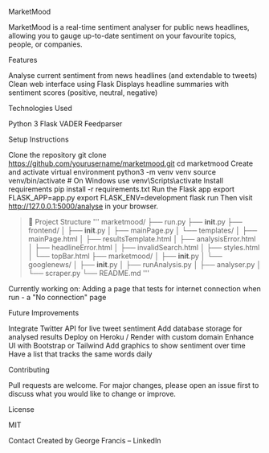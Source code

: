 MarketMood

MarketMood is a real-time sentiment analyser for public news headlines, allowing you to gauge up-to-date sentiment on your favourite topics, people, or companies.

Features

Analyse current sentiment from news headlines (and extendable to tweets)
Clean web interface using Flask
Displays headline summaries with sentiment scores (positive, neutral, negative)

Technologies Used

Python 3
Flask
VADER
Feedparser

Setup Instructions

Clone the repository
git clone https://github.com/yourusername/marketmood.git
cd marketmood
Create and activate virtual environment
python3 -m venv venv
source venv/bin/activate  # On Windows use venv\Scripts\activate
Install requirements
pip install -r requirements.txt
Run the Flask app
export FLASK_APP=app.py
export FLASK_ENV=development
flask run
Then visit http://127.0.0.1:5000/analyse in your browser.

>📁 Project Structure
'''
marketmood/
├── run.py
├── __init__.py
├── frontend/
│   ├── __init__.py
│   ├── mainPage.py
│   └── templates/
│       ├── mainPage.html
│       ├── resultsTemplate.html
│       ├── analysisError.html
│       ├── headlineError.html
│       ├── invalidSearch.html
│       ├── styles.html
│       └── topBar.html
├── marketmood/
│   ├── __init__.py
│   └── googlenews/
│       ├── __init__.py
│       ├── runAnalysis.py
│       ├── analyser.py
│       └── scraper.py
└── README.md
'''

Currently working on:
Adding a page that tests for internet connection when run - a "No connection" page

Future Improvements

Integrate Twitter API for live tweet sentiment
Add database storage for analysed results
Deploy on Heroku / Render with custom domain
Enhance UI with Bootstrap or Tailwind
Add graphics to show sentiment over time
Have a list that tracks the same words daily


Contributing

Pull requests are welcome. For major changes, please open an issue first to discuss what you would like to change or improve.

License

MIT

Contact
Created by George Francis – LinkedIn

